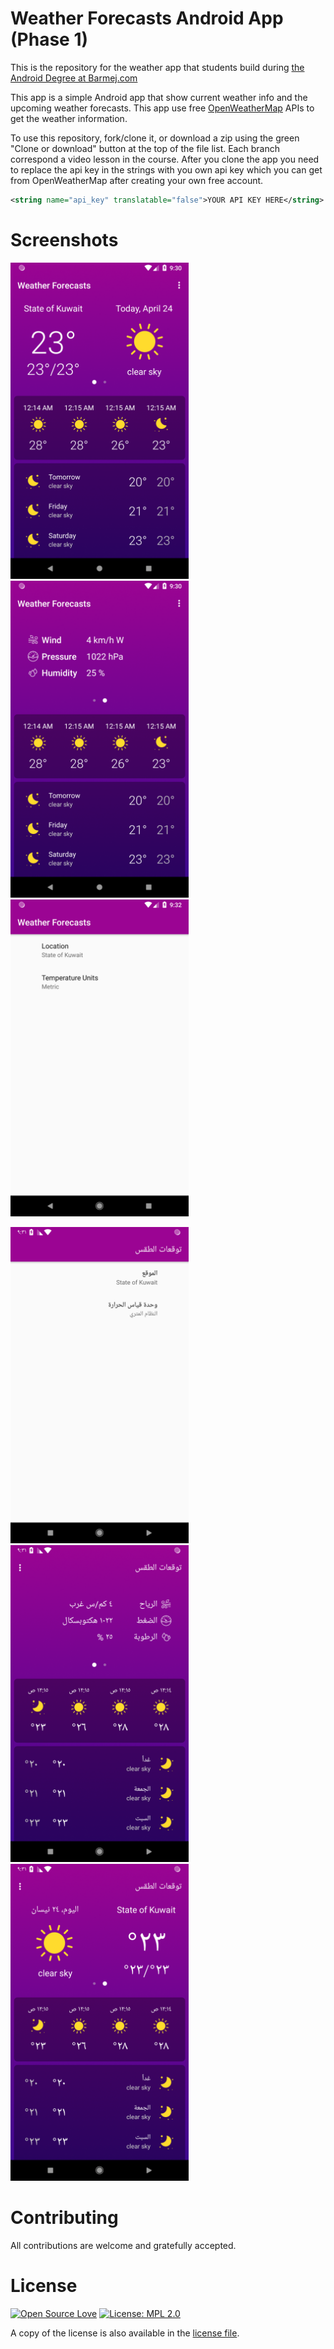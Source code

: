 # Weather Forecasts Android App (Phase 1)

This is the repository for the weather app that students build during [the Android Degree at Barmej.com](https://www.barmej.com/degree/android)

This app is a simple Android app that show current weather info and the upcoming weather forecasts. This app use free [OpenWeatherMap](https://openweathermap.org/api) APIs to get the weather information.

To use this repository, fork/clone it, or download a zip using the green "Clone or download" button at the top of the file list. Each branch correspond a video lesson in the course.
After you clone the app you need to replace the api key in the strings with you own api key which you can get from OpenWeatherMap after creating your own free account.
```xml
<string name="api_key" translatable="false">YOUR API KEY HERE</string>
```


# Screenshots
<img src="screenshots/Screenshot_1556087452.png" width="285"> <img src="screenshots/Screenshot_1556087456.png" width="285"> <img src="screenshots/Screenshot_1556087458.png" width="285">

<img src="screenshots/Screenshot_1556087493.png" width="285"> <img src="screenshots/Screenshot_1556087483.png" width="285"> <img src="screenshots/Screenshot_1556087479.png" width="285">


# Contributing
All contributions are welcome and gratefully accepted.

# License
[![Open Source Love](https://badges.frapsoft.com/os/v1/open-source.svg?v=103)](https://github.com/ellerbrock/open-source-badges/)
[![License: MPL 2.0](https://img.shields.io/badge/License-MPL%202.0-brightgreen.svg)](https://opensource.org/licenses/MPL-2.0)

A copy of the license is also available in the [license file](LICENSE).


